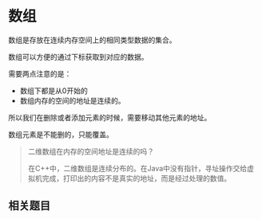 # 数组

数组是存放在连续内存空间上的相同类型数据的集合。

数组可以方便的通过下标获取到对应的数据。

需要两点注意的是：
- 数组下都是从0开始的
- 数组内存的空间的地址是连续的。

所以我们在删除或者添加元素的时候，需要移动其他元素的地址。

数组元素是不能删的，只能覆盖。

> 二维数组在内存的空间地址是连续的吗？
> 
> 在C++中，二维数组是连续分布的。在Java中没有指针，寻址操作交给虚拟机完成，打印出的内容不是真实的地址，而是经过处理的数值。

## 相关题目

